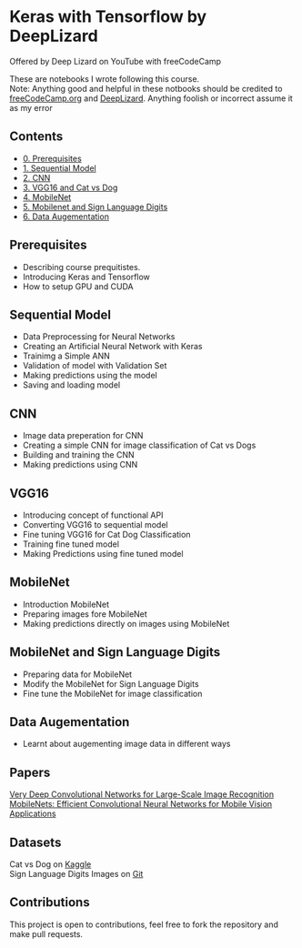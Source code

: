 # Keras with Tensorflow by DeepLizard
Offered by Deep Lizard on YouTube with freeCodeCamp

These are notebooks I wrote following this course.<br>
Note:
Anything good and helpful in these notbooks should be credited to [freeCodeCamp.org](https://www.freecodecamp.org/) and [DeepLizard](https://deeplizard.com/).
Anything foolish or incorrect assume it as my error

## Contents
* [0. Prerequisites](https://github.com/tajammulbasheer/keras_with_tenforflow/blob/main/0.prerequisites.ipynb)
* [1. Sequential Model](https://github.com/tajammulbasheer/keras_with_tenforflow/blob/main/1.sequential_model.ipynb)
* [2. CNN ](https://github.com/tajammulbasheer/keras_with_tenforflow/blob/main/3.vgg16_catvsdog.ipynb)
* [3. VGG16 and Cat vs Dog](https://github.com/tajammulbasheer/keras_with_tenforflow/blob/main/4.mobile_net.ipynb)
* [4. MobileNet](https://github.com/tajammulbasheer/keras_with_tenforflow/blob/main/5.mobilenrt_sign_lang_digits.ipynb)
* [5. Mobilenet and Sign Language Digits](https://github.com/tajammulbasheer/keras_with_tenforflow/blob/main/5.mobilenrt_sign_lang_digits.ipynb)
* [6. Data Augementation](https://github.com/tajammulbasheer/keras_with_tenforflow/blob/main/6.dataaug.ipynb)

## Prerequisites
 - Describing course prequitistes.
 - Introducing Keras and Tensorflow
 - How to setup GPU and CUDA

## Sequential Model
- Data Preprocessing for Neural  Networks
- Creating an Artificial Neural Network with Keras
- Trainimg a Simple ANN
- Validation of model with Validation Set
- Making predictions using the model
- Saving and loading model

## CNN
- Image data preperation for CNN
- Creating a simple CNN for image classification of Cat vs Dogs
- Building and training the CNN
- Making predictions using CNN

## VGG16
- Introducing concept of functional API
- Converting VGG16 to sequential model
- Fine tuning VGG16 for Cat Dog Classification
- Training fine tuned model
- Making Predictions using fine tuned model

## MobileNet
- Introduction MobileNet
- Preparing images fore MobileNet
- Making predictions directly on images using MobileNet

## MobileNet and Sign Language Digits
- Preparing data for MobileNet
- Modify the MobileNet for Sign Language Digits
- Fine tune the MobileNet for image classification

## Data Augementation
- Learnt about augementing image data in different ways

## Papers
[Very Deep Convolutional Networks for Large-Scale Image Recognition](https://arxiv.org/abs/1409.1556)<br>
 [MobileNets: Efficient Convolutional Neural Networks for Mobile Vision Applications](https://arxiv.org/abs/1704.04861)

## Datasets
Cat vs Dog on [Kaggle](https://www.kaggle.com/c/dogs-vs-cats/data) <br>
Sign Language Digits Images on [Git](https://github.com/ardamavi/Sign-Language-Digits-Dataset)

## Contributions
This project is open to contributions, feel free to fork the repository and make pull requests.
